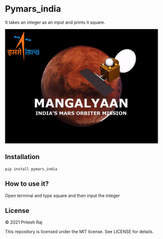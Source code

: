 # Pymars_india
It takes an integer as an input and prints it square.

![alt text](https://github.com/Priteshraj10/Pymars_india/blob/master/files/70685875.cms_.png)

## Installation
```pip install pymars_india```

## How to use it?
Open terminal and type square and then input the integer

## License

© 2021 Pritesh Raj

This repository is licensed under the MIT license. See LICENSE for details.